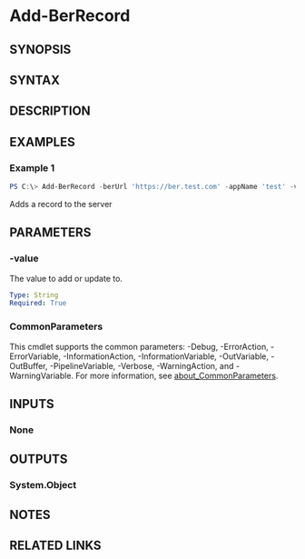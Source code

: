 <!-- #include "./common/header.md" -->

# Add-BerRecord

## SYNOPSIS

<!-- #include "./Synopsis/Add-BerRecord.txt" -->

## SYNTAX

## DESCRIPTION

<!-- #include "./Synopsis/Add-BerRecord.txt" -->

## EXAMPLES

### Example 1

```powershell
PS C:\> Add-BerRecord -berUrl 'https://ber.test.com' -appName 'test' -version '1.0' -dataType 'api' -value 'testing'
```

Adds a record to the server

## PARAMETERS

<!-- #include "./params/berUrl.txt" -->

<!-- #include "./params/clientId.txt" -->

<!-- #include "./params/functionKey.txt" -->

<!-- #include "./params/appName.txt" -->

<!-- #include "./params/dataType.txt" -->

<!-- #include "./params/version.txt" -->

### -value

The value to add or update to.

```yaml
Type: String
Required: True
```

### CommonParameters

This cmdlet supports the common parameters: -Debug, -ErrorAction, -ErrorVariable, -InformationAction, -InformationVariable, -OutVariable, -OutBuffer, -PipelineVariable, -Verbose, -WarningAction, and -WarningVariable.
For more information, see [about_CommonParameters](http://go.microsoft.com/fwlink/?LinkID=113216).

## INPUTS

### None

## OUTPUTS

### System.Object

## NOTES

## RELATED LINKS
